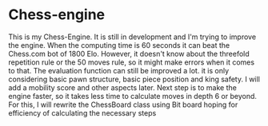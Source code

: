 # Chess-engine

This is my Chess-Engine. It is still in development and I'm trying to improve the engine. 
When the computing time is 60 seconds it can beat the Chess.com bot of 1800 Elo. However, it doesn't know about the threefold repetition rule or the 50 moves rule, so it might make errors when it comes to that. The evaluation function can still be improved a lot. it is only considering basic pawn structure, basic piece position and king safety. I will add a mobility score and other aspects later. Next step is to make the engine faster, so it takes less time to calculate moves in depth 6 or beyond. For this, I will rewrite the ChessBoard class using Bit board hoping for efficiency of calculating the necessary steps
